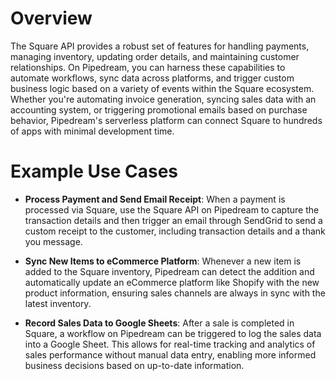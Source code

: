 # Overview

The Square API provides a robust set of features for handling payments, managing inventory, updating order details, and maintaining customer relationships. On Pipedream, you can harness these capabilities to automate workflows, sync data across platforms, and trigger custom business logic based on a variety of events within the Square ecosystem. Whether you're automating invoice generation, syncing sales data with an accounting system, or triggering promotional emails based on purchase behavior, Pipedream's serverless platform can connect Square to hundreds of apps with minimal development time.

# Example Use Cases

- **Process Payment and Send Email Receipt**: When a payment is processed via Square, use the Square API on Pipedream to capture the transaction details and then trigger an email through SendGrid to send a custom receipt to the customer, including transaction details and a thank you message.

- **Sync New Items to eCommerce Platform**: Whenever a new item is added to the Square inventory, Pipedream can detect the addition and automatically update an eCommerce platform like Shopify with the new product information, ensuring sales channels are always in sync with the latest inventory.

- **Record Sales Data to Google Sheets**: After a sale is completed in Square, a workflow on Pipedream can be triggered to log the sales data into a Google Sheet. This allows for real-time tracking and analytics of sales performance without manual data entry, enabling more informed business decisions based on up-to-date information.
